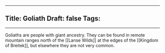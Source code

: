 
---
Title: Goliath
Draft: false
Tags:
  - 
---

Goliaths are people with giant ancestry. They can be found in remote mountain ranges north of the [[Lanse Wilds]] at the edges of the [[Kingdom of Breitek]], but elsewhere they are not very common. 